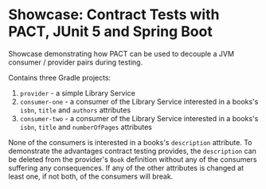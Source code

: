 # Showcase: Contract Tests with PACT, JUnit 5 and Spring Boot
Showcase demonstrating how PACT can be used to decouple a JVM consumer /
provider pairs during testing.

Contains three Gradle projects:

1. `provider` - a simple Library Service
2. `consumer-one` - a consumer of the Library Service interested in a books's
`isbn`, `title` and `authors` attributes
3. `consumer-two` - a consumer of the Library Service interested in a books's
`isbn`, `title` and `numberOfPages` attributes

None of the consumers is interested in a books's `description` attribute.
To demonstrate the advantages contract testing provides, the `description` can
be deleted from the provider's `Book` definition without any of the consumers
suffering any consequences. If any of the other attributes is changed at least
one, if not both, of the consumers will break.
